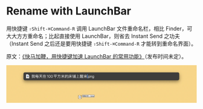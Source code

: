 # Rename with LaunchBar

用快捷键 `⇧Shift-⌘Command-R` 调用 LaunchBar 文件重命名栏，相比 Finder，可大大方方重命名；比起直接使用 LaunchBar，则省去 Instant Send 之功夫（Instant Send 之后还是要用快捷键 `⇧Shift-⌘Command-R` 才能转到重命名界面）。

原文：[《快马加鞭，用快捷键加速 LaunchBar 的常用功能》](https://utgd.net)（发布时间未定）。

![title](img.png)